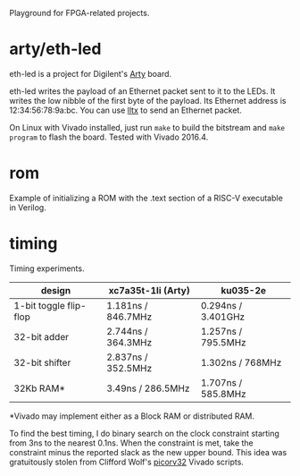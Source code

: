 Playground for FPGA-related projects.

arty/eth-led
============

eth-led is a project for Digilent's [Arty](http://store.digilentinc.com/arty-artix-7-fpga-development-board-for-makers-and-hobbyists/) board.

eth-led writes the payload of an Ethernet packet sent to it to the
LEDs.  It writes the low nibble of the first byte of the payload.  Its
Ethernet address is 12:34:56:78:9a:bc.  You can use
[lltx](https://github.com/cseed/net-playground) to send an Ethernet
packet.

On Linux with Vivado installed, just run `make` to build the bitstream
and `make program` to flash the board.  Tested with Vivado 2016.4.

rom
===

Example of initializing a ROM with the .text section of a RISC-V
executable in Verilog.

timing
======

Timing experiments.

design | xc7a35t-1li (Arty) | ku035-2e
------ | ---------------- | --------
1-bit toggle flip-flop | 1.181ns / 846.7MHz | 0.294ns / 3.401GHz
32-bit adder | 2.744ns / 364.3MHz | 1.257ns / 795.5MHz
32-bit shifter | 2.837ns / 352.5MHz | 1.302ns / 768MHz
32Kb RAM* | 3.49ns / 286.5MHz | 1.707ns / 585.8MHz

*Vivado may implement either as a Block RAM or distributed RAM.

To find the best timing, I do binary search on the clock constraint
starting from 3ns to the nearest 0.1ns.  When the constraint is met,
take the constraint minus the reported slack as the new upper bound.
This idea was gratuitously stolen from Clifford Wolf's
[picorv32](https://github.com/cliffordwolf/picorv32) Vivado scripts.
